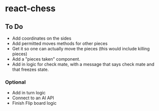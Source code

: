 # react-chess

## To Do

- Add coordinates on the sides
- Add permitted moves methods for other pieces
- Get it so one can actually move the pieces (this would include killing pieces)
- Add a "pieces taken" component.
- Add in logic for check mate, with a message that says check mate and that freezes state.

### Optional

- Add in turn logic
- Connect to an AI API
- Finish Flip board logic
